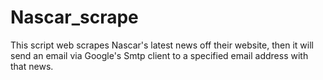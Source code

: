# Nascar_scrape

<p>This script web scrapes Nascar's latest news off their website, then it will send an email via Google's Smtp client to a specified email address with that news.</p>